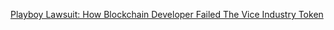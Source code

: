 [Playboy Lawsuit: How Blockchain Developer Failed The Vice Industry Token](https://cointelegraph.com/news/playboy-lawsuit-how-blockchain-developer-failed-the-vice-industry-token)